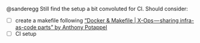@sanderegg Still find the setup a bit convoluted for CI. Should consider:
- [ ] create a makefile following [“Docker & Makefile | X-Ops — sharing infra-as-code parts” by Anthony Potappel](https://link.medium.com/FnGWEXm5nW)
- [ ] CI setup